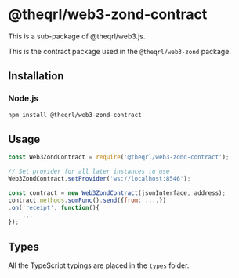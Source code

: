 # @theqrl/web3-zond-contract


This is a sub-package of @theqrl/web3.js.

This is the contract package used in the `@theqrl/web3-zond` package.


## Installation

### Node.js

```bash
npm install @theqrl/web3-zond-contract
```

## Usage

```js
const Web3ZondContract = require('@theqrl/web3-zond-contract');

// Set provider for all later instances to use
Web3ZondContract.setProvider('ws://localhost:8546');

const contract = new Web3ZondContract(jsonInterface, address);
contract.methods.somFunc().send({from: ....})
.on('receipt', function(){
    ...
});
```


## Types

All the TypeScript typings are placed in the `types` folder.

